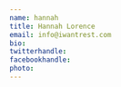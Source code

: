 ```yaml
---
name: hannah
title: Hannah Lorence
email: info@iwantrest.com
bio: 
twitterhandle: 
facebookhandle: 
photo: 
---
```


